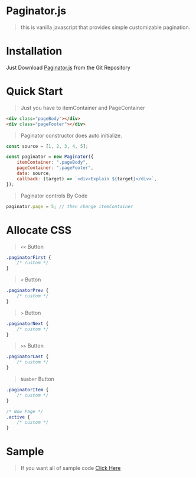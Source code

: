 # Paginator.js

> this is vanilla javascript that provides simple customizable pagination.

# Installation

Just Download [Paginator.js](https://github.com/Aierse/Paginator/blob/main/src/Paginator.js) from the Git Repository

# Quick Start

> Just you have to itemContainer and PageContainer

```html
<div class="pageBody"></div>
<div class="pageFooter"></div>
```

> Paginator constructor does auto initialize.

```js
const source = [1, 2, 3, 4, 5];

const paginator = new Paginator({
	itemContainer: ".pageBody",
	pageContainer: ".pageFooter",
	data: source,
	callback: (target) => `<div>Explain ${target}</div>`,
});
```

> Paginator controls By Code

```js
paginator.page = 5; // then change itemContainer
```

# Allocate CSS

> `<<` Button

```css
.paginatorFirst {
	/* custom */
}
```

> `<` Button

```css
.paginatorPrev {
	/* custom */
}
```

> `>` Button

```css
.paginatorNext {
	/* custom */
}
```

> `>>` Button

```css
.paginatorLast {
	/* custom */
}
```

> `Number` Button

```css
.paginatorItem {
	/* custom */
}

/* Now Page */
.active {
	/* custom */
}
```

# Sample

> If you want all of sample code [Click Here](https://github.com/Aierse/Paginator/blob/main/sample.html)
